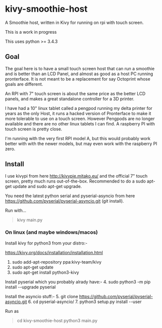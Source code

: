 # kivy-smoothie-host
A Smoothie host, written in Kivy for running on rpi with touch screen.

This is a work in progress

This uses python >= 3.4.3

## Goal
The goal here is to have a small touch screen host that can run a smoothie and is better than an LCD Panel, and almost as good as a host PC running pronterface.
It is not meant to be a replacement for say Octoprint whose goals are different.

An RPI with 7" touch screen is about the same price as the better LCD panels, and makes a great standalone controller for a 3D printer.

I have had a 10" linux tablet called a pengpod running my delta printer for years as the only Host, it runs a hacked version of Pronterface to make it more tolerable to use on a touch screen. However Pengpods are no longer available and there are no other linux tablets I can find. A raspberry PI with touch screen is pretty close.

I'm running with the very first RPI model A, but this would probably work better with with the newer models, but may even work with the raspberry PI zero.


## Install
I use kivypi from here  http://kivypie.mitako.eu/ and the official 7" touch screen, pretty much runs out-of-the-box.
Recommended to do a sudo apt-get update and sudo apt-get upgrade.

You need the latest python serial and pyserial-asyncio from here https://github.com/pyserial/pyserial-asyncio.git
(git install).

Run with...

> kivy main.py

### On linux (and maybe windows/macos)

Install kivy for python3 from your distro:-

https://kivy.org/docs/installation/installation.html

1. sudo add-apt-repository ppa:kivy-team/kivy
2. sudo apt-get update
3. sudo apt-get install python3-kivy

Install pyserial which you probably alrady have:-
4. sudo python3 -m pip install --upgrade pyserial

Install the asyncio stuff:-
5. git clone https://github.com/pyserial/pyserial-asyncio.git
6. cd pyserial-asyncio/
7. python3 setup.py install --user

Run as
> cd kivy-smoothie-host
> python3 main.py


